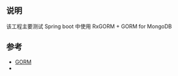 
## 说明

该工程主要测试 Spring boot 中使用 RxGORM + GORM for MongoDB


## 参考

* [GORM](http://gorm.grails.org/latest/)
*


